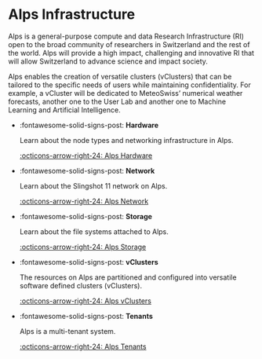 # Alps Infrastructure

Alps is a general-purpose compute and data Research Infrastructure (RI) open to the broad community of researchers in Switzerland and the rest of the world. Alps will provide a high impact, challenging and innovative RI that will allow Switzerland to advance science and impact society.

Alps enables the creation of versatile clusters (vClusters) that can be tailored to the specific needs of users while maintaining confidentiality. For example, a vCluster will be dedicated to MeteoSwiss’ numerical weather forecasts, another one to the User Lab and another one to Machine Learning and Artificial Intelligence.

<div class="grid cards" markdown>

-   :fontawesome-solid-signs-post: __Hardware__

    Learn about the node types and networking infrastructure in Alps.

    [:octicons-arrow-right-24: Alps Hardware](hardware.md)

-   :fontawesome-solid-signs-post: __Network__

    Learn about the Slingshot 11 network on Alps.

    [:octicons-arrow-right-24: Alps Network](network.md)

-   :fontawesome-solid-signs-post: __Storage__

    Learn about the file systems attached to Alps.

    [:octicons-arrow-right-24: Alps Storage](storage.md)

-   :fontawesome-solid-signs-post: __vClusters__

    The resources on Alps are partitioned and configured into versatile software defined clusters (vClusters).

    [:octicons-arrow-right-24: Alps vClusters](vclusters.md)

-   :fontawesome-solid-signs-post: __Tenants__

    Alps is a multi-tenant system.

    [:octicons-arrow-right-24: Alps Tenants](tenants.md)

</div>
